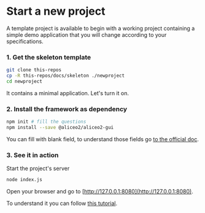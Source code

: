 # Start a new project

A template project is available to begin with a working project containing a simple demo application that you will change according to your specifications.

### 1. Get the skeleton template

```bash
git clone this-repos
cp -R this-repos/docs/skeleton ./newproject
cd newproject
```

It contains a minimal application. Let's turn it on.

### 2. Install the framework as dependency

```bash
npm init # fill the questions
npm install --save @aliceo2/aliceo2-gui
```

You can fill with blank field, to understand those fields go [to the official doc](https://docs.npmjs.com/files/package.json).

### 3. See it in action

Start the project's server

```bash
node index.js
```

Open your browser and go to [http://127.0.0.1:8080](http://127.0.0.1:8080).

To understand it you can follow [this tutorial](../tutorial/time-server.md).
